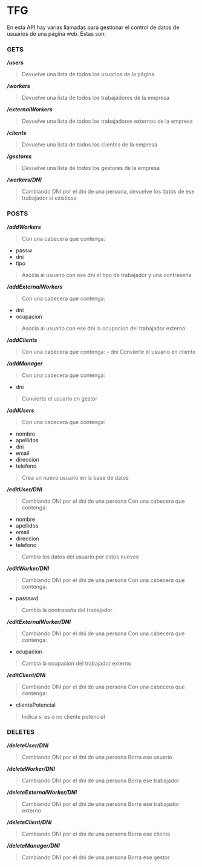 # TFG
En esta API hay varias llamadas para gestionar el control de datos de usuarios de una página web. Estas son:

### GETS
**_/users_**
>Devuelve una lista de todos los usuarios de la página

**_/workers_**
>Devuelve una lista de todos los trabajadores de la empresa

**_/externalWorkers_**
>Devuelve una lista de todos los trabajadores externos de la empresa

**_/clients_**
>Devuelve una lista de todos los clientes de la empresa

**_/gestores_**
>Devuelve una lista de todos los gestores de la empresa

**_/workers/DNI_**
>Cambiando DNI por el dni de una persona, devuelve los datos de ese trabajador si existiese

### POSTS
**_/addWorkers_**
>Con una cabecera que contenga: 
- passw
- dni
- tipo
>Asocia al usuario con ese dni el tipo de trabajador y una contraseña

**_/addExternalWorkers_**
>Con una cabecera que contenga: 
- dni
- ocupacion
>Asocia al usuario con ese dni la ocupacion del trabajador externo

**_/addClients_**
>Con una cabecera que contenga: 
    - dni
>Convierte el usuario en cliente

**_/addManager_**
>Con una cabecera que contenga: 
- dni
>Convierte el usuario en gestor

**_/addUsers_**
>Con una cabecera que contenga: 
- nombre
- apellidos
- dni
- email
- direccion
- telefono
>Crea un nuevo usuario en la base de datos

**_/editUser/DNI_**
>Cambiando DNI por el dni de una persona
>Con una cabecera que contenga: 
- nombre
- apellidos
- email
- direccion
- telefono
>Cambia los datos del usuario por estos nuevos

**_/editWorker/DNI_**
>Cambiando DNI por el dni de una persona
>Con una cabecera que contenga: 
- passswd
>Cambia la contraseña del trabajador

**_/editExternalWorker/DNI_**
>Cambiando DNI por el dni de una persona
>Con una cabecera que contenga: 
- ocupacion
>Cambia la ocupacion del trabajador externo

**_/editClient/DNI_**
>Cambiando DNI por el dni de una persona
>Con una cabecera que contenga: 
- clientePotencial
>Indica si es o no cliente potencial

### DELETES
**_/deleteUser/DNI_**
>Cambiando DNI por el dni de una persona
>Borra ese usuario

**_/deleteWorker/DNI_**
>Cambiando DNI por el dni de una persona
>Borra ese trabajador

**_/deleteExternalWorker/DNI_**
>Cambiando DNI por el dni de una persona
>Borra ese trabajador externo

**_/deleteClient/DNI_**
>Cambiando DNI por el dni de una persona
>Borra ese cliente

**_/deleteManager/DNI_**
>Cambiando DNI por el dni de una persona
>Borra ese gestor
